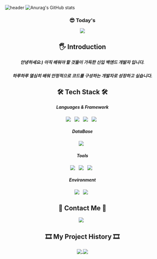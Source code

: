 ![header](https://capsule-render.vercel.app/api?type=slice&color=B0C4DE&height=300&section=header&text=SOJEONG-LEE&fontSize=80&fontAlign=50&fontColor=000000&animation=fadeIn)
![Anurag's GitHub stats](https://github-readme-stats.vercel.app/api?username=sojeongLee0125&show_icons=true&theme=radical)
<h3 align="center"><b>😎 Today's </b></h3>
<p align="center">
<a href="https://hits.seeyoufarm.com"><img src="https://hits.seeyoufarm.com/api/count/incr/badge.svg?url=https%3A%2F%2Fgithub.com%2FsojeongLee0125&count_bg=%2303E505&title_bg=%23030202&icon=&icon_color=%23E7E7E7&title=hits&edge_flat=true"/></a>
</p>
<h2 align="center"><b>🖐 Introduction </b></h2>
<h5 align="center"> 안녕하세요:) 아직 배워야 할 것들이 가득한 신입 백엔드 개발자 입니다.</h5> 
<h5 align="center"> 하루하루 열심히 배워 안정적으로 코드를 구성하는 개발자로 성장하고 싶습니다.</h5>
<h2 align="center"><b>🛠 Tech Stack 🛠</b></h2>
<h5 align="center"><b>Languages & Framework</b></h5>
<p align="center">
<img src="https://img.shields.io/badge/JAVA-007396?style=flat-square&logo=JAVA&logoColor=white"/> &nbsp
<img src="https://img.shields.io/badge/Spring-6DB33F?style=flat-square&logo=Spring&logoColor=white"/> &nbsp
<img src="https://img.shields.io/badge/Spring Boot-6DB33F?style=flat-square&logo=Spring Boot&logoColor=white"/> &nbsp
<img src="https://img.shields.io/badge/MyBatis-4479A1?style=flat-square&logo=MySQL&logoColor=white"/> &nbsp
</p>
<h5 align="center"><b>DataBase</b></h5>
<p align="center">
<img src="https://img.shields.io/badge/MySQL-4479A1?style=flat-square&logo=MySQL&logoColor=white"/> &nbsp 
</p>
<h5 align="center"><b>Tools</b></h5>
<p align="center">
<img src="https://img.shields.io/badge/Git-F05032?style=flat-square&logo=Git&logoColor=white"/> &nbsp
<img src="https://img.shields.io/badge/GitHub-181717?style=flat-square&logo=GitHub&logoColor=white"/> &nbsp
<img src="https://img.shields.io/badge/Notion-000000?style=flat-square&logo=Notion&logoColor=white"/> &nbsp
</p>
<h5 align="center"><b>Environment</b></h5>
<p align="center">
<img src="https://img.shields.io/badge/Windows-0078D6?style=flat-square&logo=Windows&logoColor=white"/> &nbsp
<img src="https://img.shields.io/badge/IntelliJ IDEA-000000?style=flat-square&logo=IntelliJ IDEA&logoColor=white"/> &nbsp
</p>
<h2 align="center"><b>📧 Contact Me 📧</b></h2>
<p align="center">
<a href="mailto:sojeonglee0125@gmail.com"> <img src="https://img.shields.io/badge/Gmail-EA4335?style=flat-square&logo=Gmail&logoColor=white"/></a> &nbsp
</p>
<h2 align="center"><b>🎞 My Project History 🎞</b></h2>
<p align="center">
<a href="https://github.com/sojeongLee0125/MyHomepageProject">
  <img align="center" src="https://github-readme-stats.vercel.app/api/pin/?username=sojeongLee0125&repo=MyHomepageProject" />
</a>
<a href="https://github.com/sojeongLee0125/SaladMallProject">
  <img align="center" src="https://github-readme-stats.vercel.app/api/pin/?username=sojeongLee0125&repo=SaladMallProject" />
</a>
</p>
</br>
